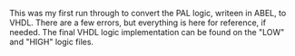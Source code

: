 This was my first run through to convert the PAL logic, writeen in ABEL, to VHDL. There are a few errors, but everything is here for reference, if needed. The final VHDL logic implementation can be found on the "LOW" and "HIGH" logic files.
